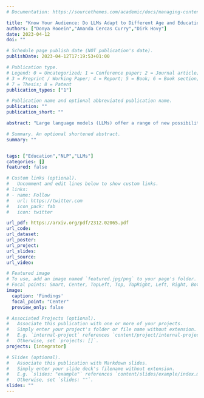 ```yaml
---
# Documentation: https://sourcethemes.com/academic/docs/managing-content/

title: "Know Your Audience: Do LLMs Adapt to Different Age and Education Levels?"
authors: ["Donya Rooein","Amanda Cercas Curry","Dirk Hovy"]
date: 2023-04-12
doi: ""

# Schedule page publish date (NOT publication's date).
publishDate: 2023-04-12T17:19:53+01:00

# Publication type.
# Legend: 0 = Uncategorized; 1 = Conference paper; 2 = Journal article;
# 3 = Preprint / Working Paper; 4 = Report; 5 = Book; 6 = Book section;
# 7 = Thesis; 8 = Patent
publication_types: ["1"]

# Publication name and optional abbreviated publication name.
publication: ""
publication_short: ""

abstract: "Large language models (LLMs) offer a range of new possibilities, including adapting the text to different audiences and their reading needs. But how well do they adapt? We evaluate the readability of answers generated by four state-of-the-art LLMs (commercial and open-source) to science questions when prompted to target different age groups and education levels. To assess the adaptability of LLMs to diverse audiences, we compare the readability scores of the generated responses against the recommended comprehension level of each age and education group. We find large variations in the readability of the answers by different LLMs. Our results suggest LLM answers need to be better adapted to the intended audience demographics to be more comprehensible. They underline the importance of enhancing the adaptability of LLMs in education settings to cater to diverse age and education levels. Overall, current LLMs have set readability ranges and do not adapt well to different audiences, even when prompted. That limits their potential for educational purposes."

# Summary. An optional shortened abstract.
summary: ""


tags: ["Education","NLP","LLMs"]
categories: []
featured: false

# Custom links (optional).
#   Uncomment and edit lines below to show custom links.
# links:
# - name: Follow
#   url: https://twitter.com
#   icon_pack: fab
#   icon: twitter

url_pdf: https://arxiv.org/pdf/2312.02065.pdf
url_code: 
url_dataset:
url_poster:
url_project:
url_slides:
url_source:
url_video:

# Featured image
# To use, add an image named `featured.jpg/png` to your page's folder.
# Focal points: Smart, Center, TopLeft, Top, TopRight, Left, Right, BottomLeft, Bottom, BottomRight.
image:
  caption: 'Findings'
  focal_point: "Center"
  preview_only: false

# Associated Projects (optional).
#   Associate this publication with one or more of your projects.
#   Simply enter your project's folder or file name without extension.
#   E.g. `internal-project` references `content/project/internal-project/index.md`.
#   Otherwise, set `projects: []`.
projects: [integrator]

# Slides (optional).
#   Associate this publication with Markdown slides.
#   Simply enter your slide deck's filename without extension.
#   E.g. `slides: "example"` references `content/slides/example/index.md`.
#   Otherwise, set `slides: ""`.
slides: ""
---
```

